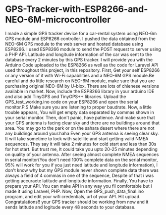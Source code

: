 # GPS-Tracker-with-ESP8266-and-NEO-6M-microcontroller
I made a simple GPS tracker device for a car-rental system using NEO-6m GPS module and ESP8266 controller. I pushed the data obtained from the NEO-6M GPS module to the web server and hosted database using ESP8266. I used ESP8266 module to send the POST request to server using a PHP API. Latitude and longitude information of the car was sent to the database every 2 minutes by this GPS tracker. I will provide you with the Arduino Code uploaded to the ESP8266 as well as the code for Laravel API used throughout this project, in this repository.
First, Get your self ESP8266 or any version of it with Wi-Fi capabilities and a NEO-6M GPS module.Be careful and do little research on NEO-6M module, make sure that you are purchasing original NEO-6M by U-blox. There are lots of chienese versions available in market.
Now, include the ESP8266 library in your arduino IDE and also add TinyGPS and TinyGPS++ libraries. 
Upload the GPS_test_working.ino code on your ESP8266 and open the serial monitor.P.S Make sure you are listening to proper baudrate.
Now, a little trouble appears, You will get empty data separated by commas shown in your serial monitor. Then, don't panic, have patience. And make sure that your GPS antenna is facing clear sky and there are no buildings around that area. You may go to the park or on the sahara desert where there are not any buildings around your.haha
Even your GPS antenna is seeing clear sky. It will take sometime to lock with satellite and start getting valid NMEA sequences. They say it will take 2 minutes for cold start and less than 30s for hot start. But trust me, It could take you upto 20-25 minutes depending on quality of your antenna. 
After seeing almost complete NMEA sequences in serial monitor(You don't need 100% complete data on the serial monitor, 95% will work for you if you just need latitude and longitude information), I don't know why but my GPS module never shown complete data there was always a field of 4 commas in one of the sequence, Despite of that i was getting accuraete latitude and longitude information.
Finally, You have to prepare your API. You can make API in any way you fil comfortable but i made it using Laravel, PHP.
Now, Open the GPS_push_data_final.ino program, and edit your wifi credentials, url of your API. Hit upload.
Congratulations!! your GPS tracker should be working from now and it sends latitude and logitude every 48 seconds to your database.
